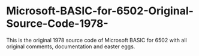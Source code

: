 # Microsoft-BASIC-for-6502-Original-Source-Code-1978-
This is the original 1978 source code of Microsoft BASIC for 6502 with all original comments, documentation and easter eggs.

